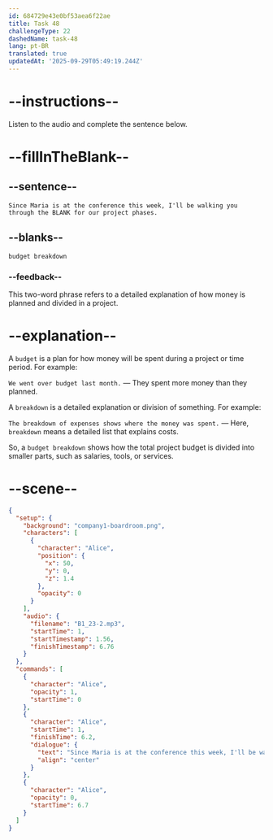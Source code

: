 ```yaml
---
id: 684729e43e0bf53aea6f22ae
title: Task 48
challengeType: 22
dashedName: task-48
lang: pt-BR
translated: true
updatedAt: '2025-09-29T05:49:19.244Z'
---
```


<!-- (audio) Alice: Since Maria is at the conference this week, I'll be walking you through the budget breakdown for our project phases. -->

# --instructions--

Listen to the audio and complete the sentence below.

# --fillInTheBlank--

## --sentence--

`Since Maria is at the conference this week, I'll be walking you through the BLANK for our project phases.`

## --blanks--

`budget breakdown`

### --feedback--

This two-word phrase refers to a detailed explanation of how money is planned and divided in a project.

# --explanation--

A `budget` is a plan for how money will be spent during a project or time period. For example:

`We went over budget last month.` — They spent more money than they planned.

A `breakdown` is a detailed explanation or division of something. For example:

`The breakdown of expenses shows where the money was spent.` — Here, `breakdown` means a detailed list that explains costs.

So, a `budget breakdown` shows how the total project budget is divided into smaller parts, such as salaries, tools, or services.

# --scene--

```json
{
  "setup": {
    "background": "company1-boardroom.png",
    "characters": [
      {
        "character": "Alice",
        "position": {
          "x": 50,
          "y": 0,
          "z": 1.4
        },
        "opacity": 0
      }
    ],
    "audio": {
      "filename": "B1_23-2.mp3",
      "startTime": 1,
      "startTimestamp": 1.56,
      "finishTimestamp": 6.76
    }
  },
  "commands": [
    {
      "character": "Alice",
      "opacity": 1,
      "startTime": 0
    },
    {
      "character": "Alice",
      "startTime": 1,
      "finishTime": 6.2,
      "dialogue": {
        "text": "Since Maria is at the conference this week, I'll be walking you through the budget breakdown for our project phases.",
        "align": "center"
      }
    },
    {
      "character": "Alice",
      "opacity": 0,
      "startTime": 6.7
    }
  ]
}
```
